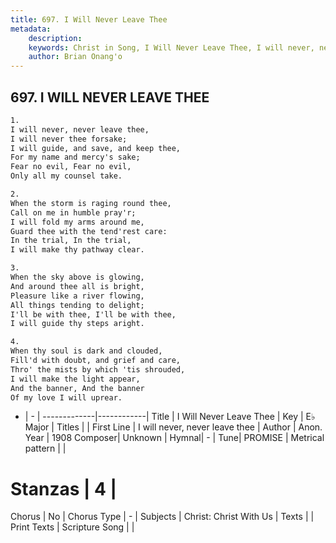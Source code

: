 ```yaml
---
title: 697. I Will Never Leave Thee
metadata:
    description: 
    keywords: Christ in Song, I Will Never Leave Thee, I will never, never leave thee, 
    author: Brian Onang'o
---
```



## 697. I WILL NEVER LEAVE THEE

```txt
1.
I will never, never leave thee,
I will never thee forsake;
I will guide, and save, and keep thee,
For my name and mercy's sake;
Fear no evil, Fear no evil,
Only all my counsel take.

2.
When the storm is raging round thee,
Call on me in humble pray'r;
I will fold my arms around me,
Guard thee with the tend'rest care:
In the trial, In the trial,
I will make thy pathway clear.

3.
When the sky above is glowing,
And around thee all is bright,
Pleasure like a river flowing,
All things tending to delight;
I'll be with thee, I'll be with thee,
I will guide thy steps aright.

4.
When thy soul is dark and clouded,
Fill'd with doubt, and grief and care,
Thro' the mists by which 'tis shrouded,
I will make the light appear,
And the banner, And the banner
Of my love I will uprear.

```

- |   -  |
-------------|------------|
Title | I Will Never Leave Thee |
Key | E♭ Major |
Titles |  |
First Line | I will never, never leave thee |
Author | Anon.
Year | 1908
Composer| Unknown |
Hymnal|  - |
Tune| PROMISE |
Metrical pattern | |
# Stanzas | 4 |
Chorus | No |
Chorus Type | - |
Subjects | Christ: Christ With Us |
Texts |  |
Print Texts | 
Scripture Song |  |
  
